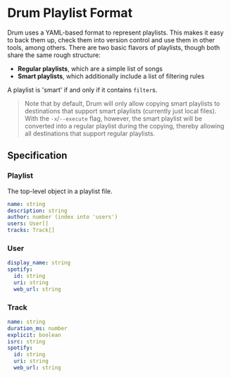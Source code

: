 # Drum Playlist Format

Drum uses a YAML-based format to represent playlists. This makes it easy to back them up, check them into version control and use them in other tools, among others. There are two basic flavors of playlists, though both share the same rough structure:

* **Regular playlists**, which are a simple list of songs
* **Smart playlists**, which additionally include a list of filtering rules

A playlist is 'smart' if and only if it contains `filter`s.

> Note that by default, Drum will only allow copying smart playlists to destinations that support smart playlists (currently just local files). With the `-x`/`--execute` flag, however, the smart playlist will be converted into a regular playlist during the copying, thereby allowing all destinations that support regular playlists.

## Specification

### Playlist

The top-level object in a playlist file.

```yaml
name: string
description: string
author: number (index into 'users')
users: User[]
tracks: Track[]
```

### User

```yaml
display_name: string
spotify:
  id: string
  uri: string
  web_url: string
```

### Track

```yaml
name: string
duration_ms: number
explicit: boolean
isrc: string
spotify:
  id: string
  uri: string
  web_url: string
```
